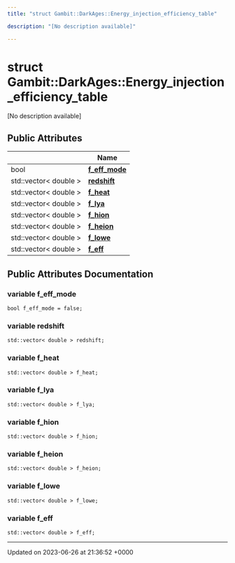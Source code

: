 ```yaml
---
title: "struct Gambit::DarkAges::Energy_injection_efficiency_table"

description: "[No description available]"

---
```


# struct Gambit::DarkAges::Energy_injection_efficiency_table



[No description available]

## Public Attributes

|                | Name           |
| -------------- | -------------- |
| bool | **[f_eff_mode](/documentation/code/classes/structgambit_1_1darkages_1_1energy__injection__efficiency__table/#variable-f-eff-mode)**  |
| std::vector< double > | **[redshift](/documentation/code/classes/structgambit_1_1darkages_1_1energy__injection__efficiency__table/#variable-redshift)**  |
| std::vector< double > | **[f_heat](/documentation/code/classes/structgambit_1_1darkages_1_1energy__injection__efficiency__table/#variable-f-heat)**  |
| std::vector< double > | **[f_lya](/documentation/code/classes/structgambit_1_1darkages_1_1energy__injection__efficiency__table/#variable-f-lya)**  |
| std::vector< double > | **[f_hion](/documentation/code/classes/structgambit_1_1darkages_1_1energy__injection__efficiency__table/#variable-f-hion)**  |
| std::vector< double > | **[f_heion](/documentation/code/classes/structgambit_1_1darkages_1_1energy__injection__efficiency__table/#variable-f-heion)**  |
| std::vector< double > | **[f_lowe](/documentation/code/classes/structgambit_1_1darkages_1_1energy__injection__efficiency__table/#variable-f-lowe)**  |
| std::vector< double > | **[f_eff](/documentation/code/classes/structgambit_1_1darkages_1_1energy__injection__efficiency__table/#variable-f-eff)**  |

## Public Attributes Documentation

### variable f_eff_mode

```
bool f_eff_mode = false;
```


### variable redshift

```
std::vector< double > redshift;
```


### variable f_heat

```
std::vector< double > f_heat;
```


### variable f_lya

```
std::vector< double > f_lya;
```


### variable f_hion

```
std::vector< double > f_hion;
```


### variable f_heion

```
std::vector< double > f_heion;
```


### variable f_lowe

```
std::vector< double > f_lowe;
```


### variable f_eff

```
std::vector< double > f_eff;
```


-------------------------------

Updated on 2023-06-26 at 21:36:52 +0000